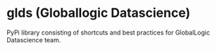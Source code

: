 # glds (Globallogic Datascience)

PyPi library consisting of shortcuts and best practices for GlobalLogic Datascience team.
